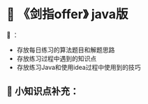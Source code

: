 # :memo: 《剑指offer》 java版

:pushpin:  ：
* 存放每日练习的算法题目和解题思路
* 存放练习过程中遇到的知识点
* 存放练习Java和使用idea过程中使用到的技巧

## :page_facing_up: 小知识点补充：